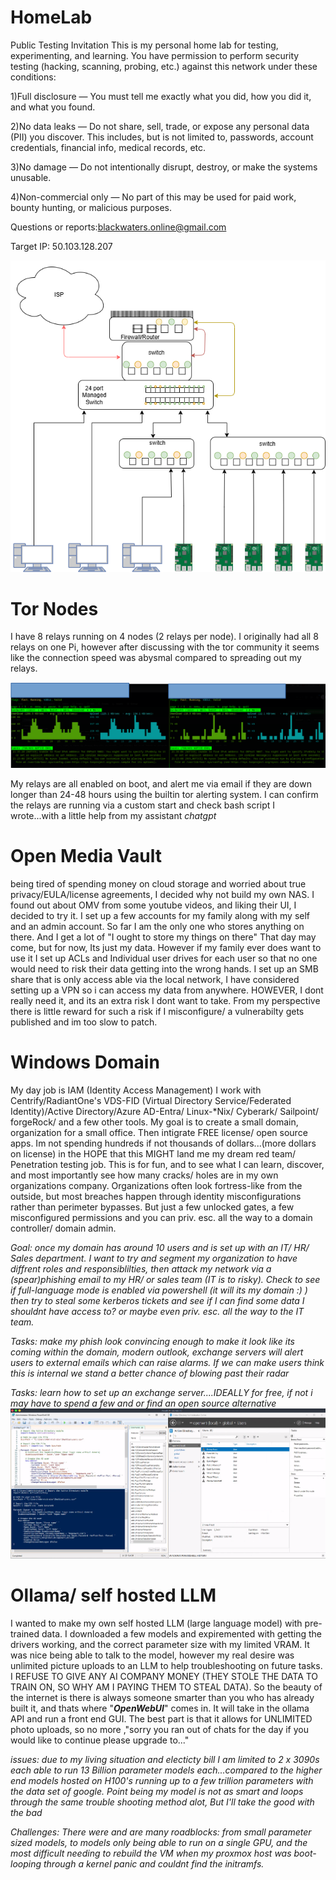 # HomeLab
Public Testing Invitation
This is my personal home lab for testing, experimenting, and learning.
You have permission to perform security testing (hacking, scanning, probing, etc.) against this network under these conditions:

  1)Full disclosure — You must tell me exactly what you did, how you did it, and what you found.

  2)No data leaks — Do not share, sell, trade, or expose any personal data (PII) you discover. This includes, but is not limited to, passwords, account credentials, financial info, medical records, etc.

  3)No damage — Do not intentionally disrupt, destroy, or make the systems unusable.

  4)Non-commercial only — No part of this may be used for paid work, bounty hunting, or malicious purposes.

Questions or reports:blackwaters.online@gmail.com

Target IP: 50.103.128.207

![My Network](.github/images/My-Network.png)

# Tor Nodes
I have 8 relays running on 4 nodes (2 relays per node). I originally had all 8 relays on one Pi, however after discussing with the tor community it seems like the connection speed was abysmal compared to spreading out my relays.

![My Network](.github/images/tor-relay.png)

My relays are all enabled on boot, and alert me via email if they are down longer than 24-48 hours using the builtin tor alerting system. I can confirm the relays are running via a custom start and check bash script I wrote...with a little help from my assistant _chatgpt_

# Open Media Vault
being tired of spending money on cloud storage and worried about true privacy/EULA/license agreements, I decided why not build my own NAS. I found out about OMV from some youtube videos, and liking their UI, I decided to try it. I set up a few accounts for my family along with my self and an admin account. So far I am the only one who stores anything on there. And I get a lot of "I ought to store my things on there" That day may come, but for now, Its just my data. However if my family ever does want to use it I set up ACLs and Individual user drives for each user so that no one would need to risk their data getting into the wrong hands. I set up an SMB share that is only access able via the local network, I have considered setting up a VPN so i can access my data from anywhere. HOWEVER, I dont really need it, and its an extra risk I dont want to take. From my perspective there is little reward for such a risk if I misconfigure/ a vulnerabilty gets published and im too slow to patch. 

# Windows Domain 

My day job is IAM (Identity Access Management) I work with Centrify/RadiantOne's VDS-FID (Virtual Directory Service/Federated Identity)/Active Directory/Azure AD-Entra/ Linux-*Nix/ Cyberark/ Sailpoint/ forgeRock/ and a few other tools. My goal is to create a small domain, organization for a small office. Then intigrate FREE license/ open source apps. Im not spending hundreds if not thousands of dollars...(more dollars on license) in the HOPE that this MIGHT land me my dream red team/ Penetration testing job. This is for fun, and to see what I can learn, discover, and most importantly see how many cracks/ holes are in my own organizations company. Organizations often look fortress-like from the outside, but most breaches happen through identity misconfigurations rather than perimeter bypasses. But just a few unlocked gates, a few misconfigured permissions and you can priv. esc. all the way to a domain controller/ domain admin.

_Goal: once my domain has around 10 users and is set up with an IT/ HR/ Sales department. I want to try and segment my organization to have diffrent roles and responsiblilties, then attack my network via a (spear)phishing email to my HR/ or sales team (IT is to risky). Check to see if full-language mode is enabled via powershell (it will its my domain :) ) then try to steal some kerberos tickets and see if I can find some data I shouldnt have access to? or maybe even priv. esc. all the way to the IT team._

_Tasks: make my phish look convincing enough to make it look like its coming within the domain, modern outlook, exchange servers will alert users to external emails which can raise alarms. If we can make users think this is internal we stand a better chance of blowing past their radar_

_Tasks: learn how to set up an exchange server....IDEALLY for free, if not i may have to spend a few and or find an open source alternative_
![My Network](.github/images/DC01.png)

# Ollama/ self hosted LLM

I wanted to make my own self hosted LLM (large language model) with pre-trained data. I downloaded a few models and expiremented with getting the drivers working, and the correct parameter size with my limited VRAM. It was nice being able to talk to the model, however my real desire was unlimited picture uploads to an LLM to help troubleshooting on future tasks. I REFUSE TO GIVE ANY AI COMPANY MONEY (THEY STOLE THE DATA TO TRAIN ON, SO WHY AM I PAYING THEM TO STEAL DATA). So the beauty of the internet is there is always someone smarter than you who has already built it, and thats where "_**OpenWebUI**_" comes in. It will take in the ollama API and run a front end GUI. The best part is that it allows for UNLIMITED photo uploads, so no more ,"sorry you ran out of chats for the day if you would like to continue please upgrade to..."

_issues: due to my living situation and electicty bill I am limited to 2 x 3090s each able to run 13 Billion parameter models each...compared to the higher end models hosted on H100's running up to a few trillion parameters with the data set of google. Point being my model is not as smart and loops through the same trouble shooting method alot, But I'll take the good with the bad_

_Challenges: There were and are many roadblocks: from small parameter sized models, to models only being able to run on a single GPU, and the most difficult needing to rebuild the VM when my proxmox host was boot-looping through a kernel panic and couldnt find the initramfs._
